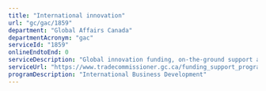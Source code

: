 ```yaml
---
title: "International innovation"
url: "gc/gac/1859"
department: "Global Affairs Canada"
departmentAcronym: "gac"
serviceId: "1859"
onlineEndtoEnd: 0
serviceDescription: "Global innovation funding, on-the-ground support and accelerated access to global markets."
serviceUrl: "https://www.tradecommissioner.gc.ca/funding_support_programs-programmes_de_financement_de_soutien.aspx?lang=eng"
programDescription: "International Business Development"
---
```

